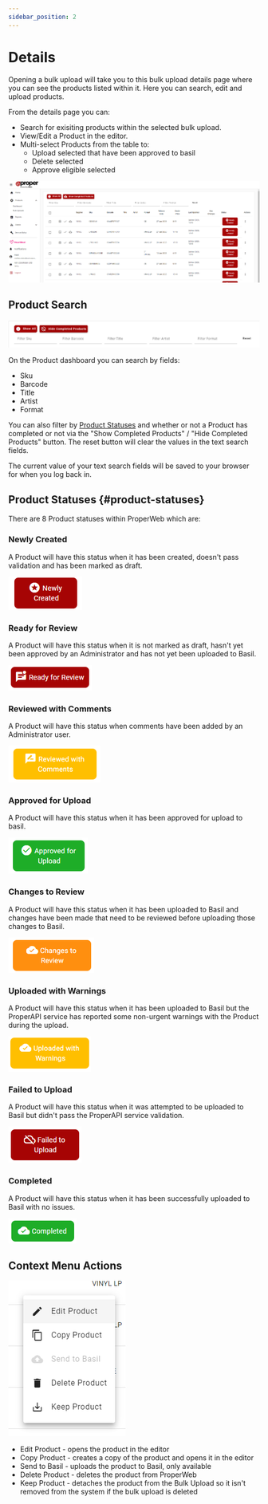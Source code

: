 ```yaml
---
sidebar_position: 2
---
```


# Details
Opening a bulk upload will take you to this bulk upload details page where you can see the products listed within it. Here you can search, edit and upload products.

From the details page you can:
- Search for exisiting products within the selected bulk upload.
- View/Edit a Product in the editor.
- Multi-select Products from the table to:
  - Upload selected that have been approved to basil
  - Delete selected
  - Approve eligible selected

![Product Bulk Upload Details](../../../static/img/pages/products/bulk-uploads/pw_products_bulk_upload_details.png)

## Product Search
![Product Search](../../../static/img/pages/products/pw_products_product_search.png)

On the Product dashboard you can search by fields:
- Sku
- Barcode
- Title 
- Artist
- Format

You can also filter by [Product Statuses](#product-statuses) and whether or not a Product has completed or not via the "Show Completed Products" / "Hide Completed Products" button. The reset button will clear the values in the text search fields.

The current value of your text search fields will be saved to your browser for when you log back in.

## Product Statuses {#product-statuses}
There are 8 Product statuses within ProperWeb which are:

### Newly Created
A Product will have this status when it has been created, doesn't pass validation and has been marked as draft.

![Product Status Newly Created](../../../static/img/pages/products/statuses/pw_product_status_newly_created.png)

### Ready for Review
A Product will have this status when it is not marked as draft, hasn't yet been approved by an Administrator and has not yet been uploaded to Basil.

![Product Status Ready for Review](../../../static/img/pages/products/statuses/pw_product_status_ready_for_review.png)

### Reviewed with Comments
A Product will have this status when comments have been added by an Administrator user.

![Product Status Reviewed with Comments](../../../static/img/pages/products/statuses/pw_product_status_reviewed_with_comments.png)

### Approved for Upload
A Product will have this status when it has been approved for upload to basil.

![Product Status Approved for Upload](../../../static/img/pages/products/statuses/pw_product_status_approved_for_upload.png)

### Changes to Review
A Product will have this status when it has been uploaded to Basil and changes have been made that need to be reviewed before uploading those changes to Basil.

![Product Status Changes to Review](../../../static/img/pages/products/statuses/pw_product_status_changes_to_review.png)

### Uploaded with Warnings
A Product will have this status when it has been uploaded to Basil but the ProperAPI service has reported some non-urgent warnings with the Product during the upload.

![Product Status Uploaded with Warnings](../../../static/img/pages/products/statuses/pw_product_status_uploaded_with_warnings.png)

### Failed to Upload
A Product will have this status when it was attempted to be uploaded to Basil but didn't pass the ProperAPI service validation.

![Product Status Failed to Upload](../../../static/img/pages/products/statuses/pw_product_status_failed_to_upload.png)

### Completed
A Product will have this status when it has been successfully uploaded to Basil with no issues.

![Product Status Completed](../../../static/img/pages/products/statuses/pw_product_status_completed.png)

## Context Menu Actions

![Product Bulk Upload Details Context Menu](../../../static/img/pages/products/bulk-uploads/pw_products_bulk_upload_details_actions.png)

- Edit Product - opens the product in the editor
- Copy Product - creates a copy of the product and opens it in the editor
- Send to Basil - uploads the product to Basil, only available 
- Delete Product - deletes the product from ProperWeb
- Keep Product - detaches the product from the Bulk Upload so it isn't removed from the system if the bulk upload is deleted